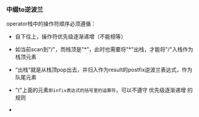 
### 中缀to逆波兰

operator栈中的操作符顺序必须遵循：
- 自下往上，操作符优先级逐渐递增（不能相等）
	
- 如当前scan到"/"，而栈顶是"\*"，此时也需要将"\*"出栈，才能将"/"入栈作为栈顶元素
	
-  ”出栈“就是从栈顶pop出去，并归入作为result的postfix逆波兰表达式，作为队尾元素
	
- "("上面的元素`即infix表达式的括号里的运算符`，可以不遵守 优先级逐渐递增 的规则
	
-  